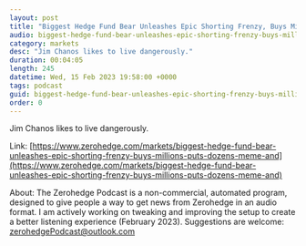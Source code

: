 ```yaml
---
layout: post
title: "Biggest Hedge Fund Bear Unleashes Epic Shorting Frenzy, Buys Millions In Puts On Dozens Of Meme And Crypto Stocks"
audio: biggest-hedge-fund-bear-unleashes-epic-shorting-frenzy-buys-millions-puts-dozens-meme-and-0
category: markets
desc: "Jim Chanos likes to live dangerously."
duration: 00:04:05
length: 245
datetime: Wed, 15 Feb 2023 19:58:00 +0000
tags: podcast
guid: biggest-hedge-fund-bear-unleashes-epic-shorting-frenzy-buys-millions-puts-dozens-meme-and-0
order: 0
---
```

Jim Chanos likes to live dangerously.

Link: [https://www.zerohedge.com/markets/biggest-hedge-fund-bear-unleashes-epic-shorting-frenzy-buys-millions-puts-dozens-meme-and](https://www.zerohedge.com/markets/biggest-hedge-fund-bear-unleashes-epic-shorting-frenzy-buys-millions-puts-dozens-meme-and)

About: The Zerohedge Podcast is a non-commercial, automated program, designed to give people a way to get news from Zerohedge in an audio format.  I am actively working on tweaking and improving the setup to create a better listening experience (February 2023).  Suggestions are welcome: [zerohedgePodcast@outlook.com](mailto:zerohedgePodcast@outlook.com)